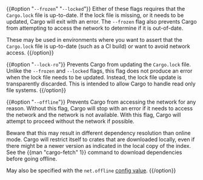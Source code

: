 {{#option "`--frozen`" "`--locked`"}}
Either of these flags requires that the `Cargo.lock` file is
up-to-date. If the lock file is missing, or it needs to be updated, Cargo will
exit with an error. The `--frozen` flag also prevents Cargo from
attempting to access the network to determine if it is out-of-date.

These may be used in environments where you want to assert that the
`Cargo.lock` file is up-to-date (such as a CI build) or want to avoid network
access.
{{/option}}

{{#option "`--lock-ro`"}}
Prevents Cargo from updating the `Cargo.lock` file. Unlike the `--frozen`
and `--locked` flags, this flag does not produce an error when the lock
file needs to be updated. Instead, the lock file update is transparently
discarded. This is intended to allow Cargo to handle read only file systems.
{{/option}}

{{#option "`--offline`"}}
Prevents Cargo from accessing the network for any reason. Without this
flag, Cargo will stop with an error if it needs to access the network and
the network is not available. With this flag, Cargo will attempt to
proceed without the network if possible.

Beware that this may result in different dependency resolution than online
mode. Cargo will restrict itself to crates that are downloaded locally, even
if there might be a newer version as indicated in the local copy of the index.
See the {{man "cargo-fetch" 1}} command to download dependencies before going
offline.

May also be specified with the `net.offline` [config value](../reference/config.html).
{{/option}}

